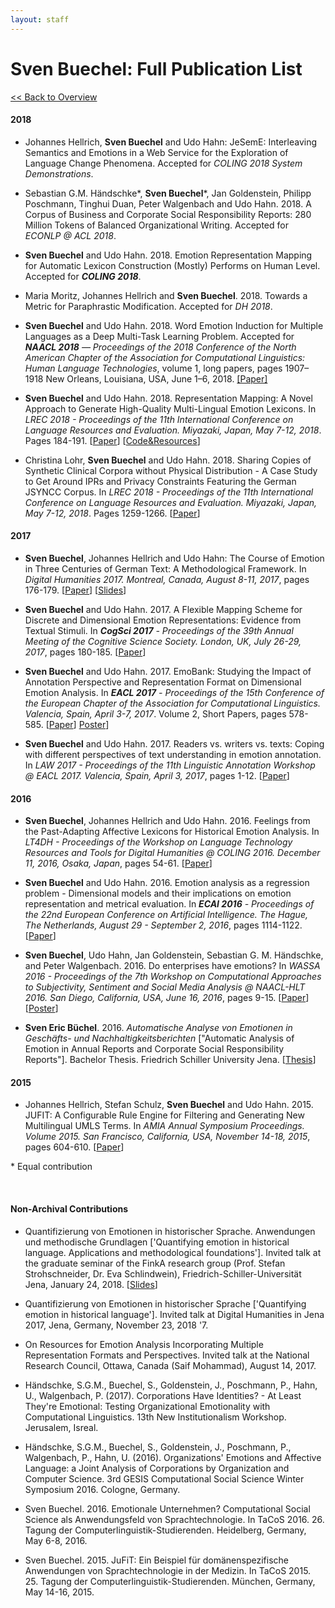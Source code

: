 ```yaml
---
layout: staff
---
```


# Sven Buechel: Full Publication List

[<< Back to Overview](Sven+Buechel.html)

#### 2018

* Johannes Hellrich, **Sven Buechel** and Udo Hahn: JeSemE: Interleaving Semantics and Emotions in a Web Service for the Exploration of Language Change Phenomena. Accepted for *COLING 2018 System Demonstrations*.

* Sebastian G.M. Händschke\*, **Sven Buechel**\*, Jan Goldenstein, Philipp Poschmann, Tinghui Duan, Peter Walgenbach and Udo Hahn. 2018. A Corpus of Business and Corporate Social Responsibility Reports: 280 Million Tokens of Balanced Organizational Writing. Accepted for *ECONLP @ ACL 2018*.

* **Sven Buechel** and Udo Hahn. 2018. Emotion Representation Mapping for Automatic Lexicon Construction (Mostly) Performs on Human Level. Accepted for ***COLING 2018***.

* Maria Moritz, Johannes Hellrich and **Sven Buechel**. 2018. Towards a Metric for Paraphrastic Modification. Accepted for *DH 2018*.

* **Sven Buechel** and Udo Hahn. 2018. Word Emotion Induction for Multiple Languages as a Deep Multi-Task Learning Problem. Accepted for ***NAACL 2018** —  Proceedings of the 2018 Conference of the North American Chapter of the Association for Computational Linguistics: Human Language Technologies*, volume 1, long papers, pages 1907–1918 New Orleans, Louisiana, USA, June 1–6, 2018. [[Paper]](http://aclweb.org/anthology/N18-1173)

* **Sven Buechel** and Udo Hahn. 2018. Representation Mapping: A Novel Approach to Generate High-Quality Multi-Lingual Emotion Lexicons. In *LREC 2018 - Proceedings of the 11th International Conference on Language Resources and Evaluation. Miyazaki, Japan, May 7-12, 2018*. Pages 184-191. [[Paper](http://www.lrec-conf.org/proceedings/lrec2018/pdf/402.pdf)] [[Code&Resources](https://github.com/JULIELab/EmoMap)]

* Christina Lohr, **Sven Buechel** and Udo Hahn. 2018. Sharing Copies of Synthetic Clinical Corpora without Physical Distribution - A Case Study to Get Around IPRs and Privacy Constraints Featuring the German JSYNCC Corpus. In *LREC 2018 - Proceedings of the 11th International Conference on Language Resources and Evaluation. Miyazaki, Japan, May 7-12, 2018*. Pages 1259-1266. [[Paper](http://www.lrec-conf.org/proceedings/lrec2018/pdf/701.pdf)]

#### 2017

* **Sven Buechel**, Johannes Hellrich and Udo Hahn: The Course of Emotion in Three Centuries of German Text: A Methodological Framework. In *Digital Humanities 2017. Montreal, Canada, August 8-11, 2017*, pages 176-179. [[Paper](/coling_multimedia/Buechel_DH_2017.pdf)] [[Slides](/coling_multimedia/Buechel_DH_2017_Slides.pdf)]

* **Sven Buechel** and Udo Hahn. 2017. A Flexible Mapping Scheme for Discrete and Dimensional Emotion Representations: Evidence from Textual Stimuli. In ***CogSci 2017** - Proceedings of the 39th Annual Meeting of the Cognitive Science Society. London, UK, July 26-29, 2017*, pages 180-185. [[Paper](https://mindmodeling.org/cogsci2017/papers/0046/paper0046.pdf)]

* **Sven Buechel** and Udo Hahn. 2017. EmoBank: Studying the Impact of Annotation Perspective and Representation Format on Dimensional Emotion Analysis. In ***EACL 2017** - Proceedings of the 15th Conference of the European Chapter of the Association for Computational Linguistics. Valencia, Spain, April 3-7, 2017*. Volume 2, Short Papers, pages 578-585. [[Paper](http://aclweb.org/anthology/E17-2092)] [Poster](/coling_multimedia/poster_eacl_2017_v4_final.pdf)]

* **Sven Buechel** and Udo Hahn. 2017. Readers vs. writers vs. texts: Coping with different perspectives of text understanding in emotion annotation. In *LAW 2017 - Proceedings of the 11th Linguistic Annotation Workshop @ EACL 2017. Valencia, Spain, April 3, 2017*, pages 1-12. [[Paper](http://aclweb.org/anthology/W17-0801)]

#### 2016

* **Sven Buechel**, Johannes Hellrich and Udo Hahn. 2016. Feelings from the Past-Adapting Affective Lexicons for Historical Emotion Analysis. In *LT4DH - Proceedings of the Workshop on Language Technology Resources and Tools for Digital Humanities @ COLING 2016. December 11, 2016, Osaka, Japan*, pages 54-61. [[Paper](https://aclweb.org/anthology/W/W16/W16-4008.pdf)]

* **Sven Buechel** and Udo Hahn. 2016. Emotion analysis as a regression problem - Dimensional models and their implications on emotion representation and metrical evaluation. In ***ECAI 2016** - Proceedings of the 22nd European Conference on Artificial Intelligence. The Hague, The Netherlands, August 29 - September 2, 2016*, pages 1114-1122. [[Paper](http://ebooks.iospress.nl/volumearticle/44864)] 

* **Sven Buechel**, Udo Hahn, Jan Goldenstein, Sebastian G. M. Händschke, and Peter Walgenbach. 2016. Do enterprises have emotions? In *WASSA 2016 - Proceedings of the 7th Workshop on Computational Approaches to Subjectivity, Sentiment and Social Media Analysis @ NAACL-HLT 2016. San Diego, California, USA, June 16, 2016*, pages 9-15. [[Paper](http://anthology.aclweb.org/W/W16/W16-0423.pdf)] [[Poster](coling_multimedia/Buechel/Poster_Wassa_final.pdf)] 

* **Sven Eric Büchel**. 2016. *Automatische Analyse von Emotionen in Geschäfts- und Nachhaltigkeitsberichten* [\"Automatic Analysis of Emotion in Annual Reports and Corporate Social Responsibility Reports\"]. Bachelor Thesis. Friedrich Schiller University Jena. [[Thesis](/coling_multimedia/BA_Bu%CC%88chel_Emotionsanalyse_2016-02-04.pdf)]

#### 2015

* Johannes Hellrich, Stefan Schulz, **Sven Buechel** and Udo Hahn. 2015. JUFIT: A Configurable Rule Engine for Filtering and Generating New Multilingual UMLS Terms. In *AMIA Annual Symposium Proceedings. Volume 2015. San Francisco, California, USA, November 14-18, 2015*, pages 604-610. [[Paper](https://www.ncbi.nlm.nih.gov/pmc/articles/PMC4765630/)]

\* Equal contribution

<br>

#### Non-Archival Contributions

* Quantifizierung von Emotionen in historischer Sprache. Anwendungen und methodische Grundlagen [\'Quantifying emotion in historical language. Applications and methodological foundations\']. Invited talk at the graduate seminar of the FinkA research group (Prof. Stefan Strohschneider, Dr. Eva Schlindwein), Friedrich-Schiller-Universität Jena, January 24, 2018. [[Slides](/coling_multimedia/slides_iwk_gastvortrag_2018.pdf)]

* Quantifizierung von Emotionen in historischer Sprache [\'Quantifying emotion in historical language\']. Invited talk at Digital Humanities in Jena 2017, Jena, Germany, November 23, 2018 '7.

* On Resources for Emotion Analysis Incorporating Multiple Representation Formats and Perspectives. Invited talk at the National Research Council, Ottawa, Canada (Saif Mohammad), August 14, 2017.

* Händschke, S.G.M., Buechel, S., Goldenstein, J., Poschmann, P., Hahn, U., Walgenbach, P. (2017). Corporations Have Identities? - At Least They're Emotional: Testing Organizational Emotionality with Computational Linguistics. 13th New Institutionalism Workshop. Jerusalem, Isreal.

* Händschke, S.G.M., Buechel, S., Goldenstein, J., Poschmann, P., Walgenbach, P., Hahn, U. (2016). Organizations' Emotions and Affective Language: a Joint Analysis of Corporations by Organization and Computer Science. 3rd GESIS Computational Social Science Winter Symposium 2016. Cologne, Germany.

* Sven Buechel. 2016. Emotionale Unternehmen? Computational Social Science als Anwendungsfeld von Sprachtechnologie. In TaCoS 2016. 26. Tagung der Computerlinguistik-Studierenden. Heidelberg, Germany, May 6-8, 2016.

* Sven Buechel. 2015. JuFiT: Ein Beispiel für domänenspezifische Anwendungen von Sprachtechnologie in der Medizin. In TaCoS 2015. 25. Tagung der Computerlinguistik-Studierenden. München, Germany, May 14-16, 2015.
